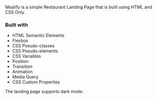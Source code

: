 Mealify is a simple Restaurant Landing Page that is built using HTML and CSS Only.

### Built with

- HTML Semantic Elements
- Flexbox
- CSS Pseudo-classes
- CSS Pseudo-elements
- CSS Variables
- Position
- Transition
- Animation
- Media Query
- CSS Custom Properties

The landing page supports dark mode.
  

